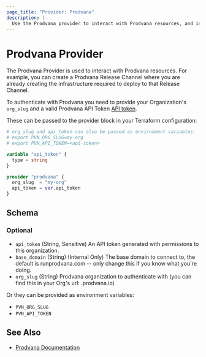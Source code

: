 ```yaml
---
page_title: "Provider: Prodvana"
description: |-
  Use the Prodvana provider to interact with Prodvana resources, and integrate them with existing IaC workflows.
---
```


# Prodvana Provider

The Prodvana Provider is used to interact with Prodvana resources. For example, you can create a Prodvana Release Channel
where you are already creating the infrastructure required to deploy to that Release Channel.

To authenticate with Prodvana you need to provide your Organization's `org_slug` and a valid
Prodvana API Token [API token](https://docs.prodvana.io/docs/api-tokens-1).

These can be passed to the provider block in your Terraform configuration:

```terraform
# org_slug and api_token can also be passed as environment variables:
# export PVN_ORG_SLUG=my-org
# export PVN_API_TOKEN=<api-token>

variable "api_token" {
  type = string
}

provider "prodvana" {
  org_slug  = "my-org"
  api_token = var.api_token
}
```

<!-- schema generated by tfplugindocs -->
## Schema

### Optional

- `api_token` (String, Sensitive) An API token generated with permissions to this organization.
- `base_domain` (String) (Internal Only) The base domain to connect to, the default is runprodvana.com -- only change this if you know what you're doing.
- `org_slug` (String) Prodvana organization to authenticate with (you can find this in your Org's url: <org>.prodvana.io)

Or they can be provided as environment variables:

- `PVN_ORG_SLUG`
- `PVN_API_TOKEN`


## See Also

- [Prodvana Documentation](https://docs.prodvana.io)
